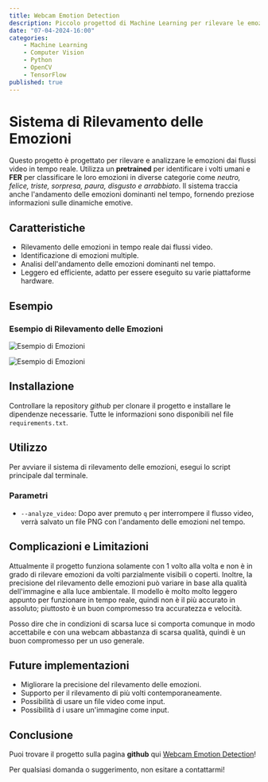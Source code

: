 ```yaml
---
title: Webcam Emotion Detection
description: Piccolo progettod di Machine Learning per rilevare le emozioni umane tramite la webcam, lightweigth e facile da usare.
date: "07-04-2024-16:00"
categories: 
    - Machine Learning
    - Computer Vision
    - Python
    - OpenCV
    - TensorFlow
published: true
---
```

# Sistema di Rilevamento delle Emozioni

Questo progetto è progettato per rilevare e analizzare le emozioni dai flussi video in tempo reale. Utilizza un **pretrained** per identificare i volti umani e **FER** per classificare le loro emozioni in diverse categorie come *neutro, felice, triste, sorpresa, paura, disgusto e arrabbiato*. Il sistema traccia anche l'andamento delle emozioni dominanti nel tempo, fornendo preziose informazioni sulle dinamiche emotive.

## Caratteristiche

- Rilevamento delle emozioni in tempo reale dai flussi video.
- Identificazione di emozioni multiple.
- Analisi dell'andamento delle emozioni dominanti nel tempo.
- Leggero ed efficiente, adatto per essere eseguito su varie piattaforme hardware.

## Esempio

### Esempio di Rilevamento delle Emozioni

![Esempio di Emozioni](https://i.imgur.com/iImMGgz.png)

![Esempio di Emozioni](https://i.imgur.com/el8560V.png)

## Installazione

Controllare la repository *github* per clonare il progetto e installare le dipendenze necessarie. Tutte le informazioni sono disponibili nel file `requirements.txt`.


## Utilizzo

Per avviare il sistema di rilevamento delle emozioni, esegui lo script principale dal terminale.

### Parametri

- `--analyze_video`: Dopo aver premuto `q` per interrompere il flusso video, verrà salvato un file PNG con l'andamento delle emozioni nel tempo.

## Complicazioni e Limitazioni

Attualmente il progetto funziona solamente con 1 volto alla volta e non è in grado di rilevare emozioni da volti parzialmente visibili o coperti. Inoltre, la precisione del rilevamento delle emozioni può variare in base alla qualità dell'immagine e alla luce ambientale. Il modello è molto molto leggero appunto per funzionare in tempo reale, quindi non è il più accurato in assoluto; piuttosto è un buon compromesso tra accuratezza e velocità. 

Posso dire che in condizioni di scarsa luce si comporta comunque in modo accettabile e con una webcam abbastanza di scarsa qualità, quindi è un buon compromesso per un uso generale. 

## Future implementazioni

- Migliorare la precisione del rilevamento delle emozioni.
- Supporto per il rilevamento di più volti contemporaneamente.
- Possibilità di usare un file video come input.
- Possibilità d i usare un'immagine come input.

## Conclusione

Puoi trovare il progetto sulla pagina **github** qui [Webcam Emotion Detection](https://github.com/danieleavolio/WebcamEmotionDetection)! 

Per qualsiasi domanda o suggerimento, non esitare a contattarmi!
